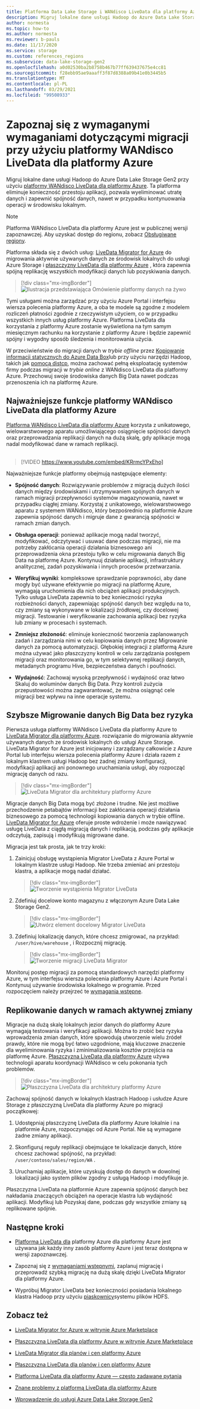 ```yaml
---
title: Platforma Data Lake Storage i WANdisco LiveData dla platformy Azure (wersja zapoznawcza)
description: Migruj lokalne dane usługi Hadoop do Azure Data Lake Storage Gen2 przy użyciu platformy WANdisco LiveData dla platformy Azure.
author: normesta
ms.topic: how-to
ms.author: normesta
ms.reviewer: b-pauls
ms.date: 11/17/2020
ms.service: storage
ms.custom: references_regions
ms.subservice: data-lake-storage-gen2
ms.openlocfilehash: a0d02530ba2b8758b467b77ff639437675e4cc81
ms.sourcegitcommit: f28ebb95ae9aaaff3f87d8388a09b41e0b3445b5
ms.translationtype: MT
ms.contentlocale: pl-PL
ms.lasthandoff: 03/29/2021
ms.locfileid: "99508933"
---
```

# <a name="meet-demanding-migration-requirements-with-wandisco-livedata-platform-for-azure-preview"></a>Zapoznaj się z wymaganymi wymaganiami dotyczącymi migracji przy użyciu platformy WANdisco LiveData dla platformy Azure

Migruj lokalne dane usługi Hadoop do Azure Data Lake Storage Gen2 przy użyciu [platformy WANdisco LiveData dla platformy Azure](https://docs.wandisco.com/live-data-platform/docs/landing/). Ta platforma eliminuje konieczność przestoju aplikacji, pozwala wyeliminować utratę danych i zapewnić spójność danych, nawet w przypadku kontynuowania operacji w środowisku lokalnym.  

> [!NOTE]
> Platforma WANdisco LiveData dla platformy Azure jest w publicznej wersji zapoznawczej. Aby uzyskać dostęp do regionu, zobacz [Obsługiwane regiony](https://docs.wandisco.com/live-data-platform/docs/prereq#supported-regions).

Platforma składa się z dwóch usług: [LiveData Migrator for Azure](https://www.wandisco.com/products/livedata-migrator-for-azure) do migrowania aktywnie używanych danych ze środowisk lokalnych do usługi Azure Storage i [płaszczyzny LiveData dla platformy Azure](https://www.wandisco.com/products/livedata-plane-for-azure) , która zapewnia spójną replikację wszystkich modyfikacji danych lub pozyskiwania danych. 

> [!div class="mx-imgBorder"]
> ![Ilustracja przedstawiająca Omówienie platformy danych na żywo](./media/migrate-gen2-wandisco-live-data-platform/live-data-platform-overview.png)

Tymi usługami można zarządzać przy użyciu Azure Portal i interfejsu wiersza polecenia platformy Azure, a oba te modele są zgodne z modelem rozliczeń płatności zgodnie z rzeczywistym użyciem, co w przypadku wszystkich innych usług platformy Azure. Platforma LiveData dla korzystania z platformy Azure zostanie wyświetlona na tym samym miesięcznym rachunku na korzystanie z platformy Azure i będzie zapewnić spójny i wygodny sposób śledzenia i monitorowania użycia.

W przeciwieństwie do migracji danych w _trybie offline_ przez [Kopiowanie informacji statycznych do Azure Data Box](./data-lake-storage-migrate-on-premises-hdfs-cluster.md)lub przy użyciu narzędzi Hadoop, takich jak [pomocą distcp](https://hadoop.apache.org/docs/current/hadoop-distcp/DistCp.html), można zachować pełną eksploatację systemów firmy podczas migracji w _trybie online_ z WANdisco LiveData dla platformy Azure. Przechowuj swoje środowiska danych Big Data nawet podczas przenoszenia ich na platformę Azure.

## <a name="key-features-of-wandisco-livedata-platform-for-azure"></a>Najważniejsze funkcje platformy WANdisco LiveData dla platformy Azure

[Platforma WANdisco LiveData dla platformy Azure](https://docs.wandisco.com/live-data-platform/docs/landing/) korzysta z unikatowego, wielowarstwowego aparatu umożliwiającego osiągnięcie spójności danych oraz przeprowadzania replikacji danych na dużą skalę, gdy aplikacje mogą nadal modyfikować dane w ramach replikacji. <br><br>

>[!VIDEO https://www.youtube.com/embed/KRrmcYPxEho] 

Najważniejsze funkcje platformy obejmują następujące elementy:

- **Spójność danych**: Rozwiązywanie problemów z migracją dużych ilości danych między środowiskami i utrzymywaniem spójnych danych w ramach migracji przepływności systemów magazynowania, nawet w przypadku ciągłej zmiany. Korzystaj z unikatowego, wielowarstwowego aparatu z systemem WANdisco, który bezpośrednio na platformie Azure zapewnia spójność danych i migruje dane z gwarancją spójności w ramach zmian danych.

- **Obsługa operacji**: ponieważ aplikacje mogą nadal tworzyć, modyfikować, odczytywać i usuwać dane podczas migracji, nie ma potrzeby zakłócania operacji działania biznesowego ani przeprowadzenia okna przestoju tylko w celu migrowania danych Big Data na platformę Azure. Kontynuuj działanie aplikacji, infrastruktury analitycznej, zadań pozyskiwania i innych procesów przetwarzania.

- **Weryfikuj wyniki**: kompleksowe sprawdzanie poprawności, aby dane mogły być używane efektywnie po migracji na platformę Azure, wymagają uruchomienia dla nich obciążeń aplikacji produkcyjnych. Tylko usługa LiveData zapewnia to bez konieczności ryzyka rozbieżności danych, zapewniając spójność danych bez względu na to, czy zmiany są wykonywane w lokalizacji źródłowej, czy docelowej migracji. Testowanie i weryfikowanie zachowania aplikacji bez ryzyka lub zmiany w procesach i systemach.

- **Zmniejsz złożoność**: eliminuje konieczność tworzenia zaplanowanych zadań i zarządzania nimi w celu kopiowania danych przez Migrowanie danych za pomocą automatyzacji. Głębokiej integracji z platformą Azure można używać jako płaszczyzny kontroli w celu zarządzania postępem migracji oraz monitorowania go, w tym selektywnej replikacji danych, metadanych programu Hive, bezpieczeństwa danych i poufności.

- **Wydajność**: Zachowaj wysoką przepływność i wydajność oraz łatwo Skaluj do woluminów danych Big Data. Przy kontroli zużycia przepustowości można zagwarantować, że można osiągnąć cele migracji bez wpływu na inne operacje systemu.

## <a name="migrate-big-data-faster-without-risk"></a>Szybsze Migrowanie danych Big Data bez ryzyka

Pierwsza usługa platformy WANdisco LiveData dla platformy Azure to [LiveData Migrator dla platformy Azure](https://www.wandisco.com/products/livedata-migrator-for-azure). rozwiązanie do migrowania aktywnie używanych danych ze środowisk lokalnych do usługi Azure Storage. LiveData Migrator for Azure jest inicjowany i zarządzany całkowicie z Azure Portal lub interfejsu wiersza polecenia platformy Azure i działa razem z lokalnym klastrem usługi Hadoop bez żadnej zmiany konfiguracji, modyfikacji aplikacji ani ponownego uruchamiania usługi, aby rozpocząć migrację danych od razu.

> [!div class="mx-imgBorder"]
> ![LiveData Migrator dla architektury platformy Azure](./media/migrate-gen2-wandisco-live-data-platform/live-data-migrator-architecture.png)

Migracje danych Big Data mogą być złożone i trudne. Nie jest możliwe przechodzenie petabajtów informacji bez zakłócania operacji działania biznesowego za pomocą technologii kopiowania danych w trybie offline. [LiveData Migrator for Azure](https://www.wandisco.com/products/livedata-migrator-for-azure) oferuje proste wdrożenie i może nawiązywać usługę LiveData z ciągłą migracją danych i replikacją, podczas gdy aplikacje odczytują, zapisują i modyfikują migrowane dane.

Migracja jest tak prosta, jak te trzy kroki:

1. Zainicjuj obsługę wystąpienia Migrator LiveData z Azure Portal w lokalnym klastrze usługi Hadoop. Nie trzeba zmieniać ani przestoju klastra, a aplikacje mogą nadal działać.

   > [!div class="mx-imgBorder"]
   >![Tworzenie wystąpienia Migrator LiveData](./media/migrate-gen2-wandisco-live-data-platform/create-live-data-migrator.png)

2. Zdefiniuj docelowe konto magazynu z włączonym Azure Data Lake Storage Gen2.

   > [!div class="mx-imgBorder"]
   >![Utwórz element docelowy Migrator LiveData](./media/migrate-gen2-wandisco-live-data-platform/create-target.png)

3. Zdefiniuj lokalizację danych, które chcesz zmigrować, na przykład: `/user/hive/warehouse` , i Rozpocznij migrację.

   > [!div class="mx-imgBorder"]
   > ![Tworzenie migracji LiveData Migrator](./media/migrate-gen2-wandisco-live-data-platform/create-migration.png)

Monitoruj postęp migracji za pomocą standardowych narzędzi platformy Azure, w tym interfejsu wiersza polecenia platformy Azure i Azure Portal i Kontynuuj używanie środowiska lokalnego w programie. Przed rozpoczęciem należy przejrzeć te [wymagania wstępne](https://docs.wandisco.com/live-data-platform/docs/prereq/).

## <a name="replicate-data-under-active-change"></a>Replikowanie danych w ramach aktywnej zmiany

Migracje na dużą skalę lokalnych jezior danych do platformy Azure wymagają testowania i weryfikacji aplikacji. Można to zrobić bez ryzyka wprowadzenia zmian danych, które spowodują utworzenie wielu źródeł prawdy, które nie mogą być łatwo uzgodnione, mają kluczowe znaczenie dla wyeliminowania ryzyka i zminimalizowania kosztów przejścia na platformę Azure. [Płaszczyzna LiveData dla platformy Azure](https://www.wandisco.com/products/livedata-plane-for-azure) używa technologii aparatu koordynacji WANdisco w celu pokonania tych problemów.

> [!div class="mx-imgBorder"]
> ![Płaszczyzna LiveData dla architektury platformy Azure](./media/migrate-gen2-wandisco-live-data-platform/live-data-plane-architecture.png)

Zachowaj spójność danych w lokalnych klastrach Hadoop i usłudze Azure Storage z płaszczyzną LiveData dla platformy Azure po migracji początkowej:

1. Udostępniaj płaszczyznę LiveData dla platformy Azure lokalnie i na platformie Azure, rozpoczynając od Azure Portal. Nie są wymagane żadne zmiany aplikacji.

2. Skonfiguruj reguły replikacji obejmujące te lokalizacje danych, które chcesz zachować spójność, na przykład: `/user/contoso/sales/region/WA` .

3. Uruchamiaj aplikacje, które uzyskują dostęp do danych w dowolnej lokalizacji jako system plików zgodny z usługą Hadoop i modyfikuje je.

Płaszczyzna LiveData na platformie Azure zapewnia spójność danych bez nakładania znaczących obciążeń na operacje klastra lub wydajność aplikacji. Modyfikuj lub Pozyskaj dane, podczas gdy wszystkie zmiany są replikowane spójnie.

## <a name="next-steps"></a>Następne kroki

- [Platforma LiveData dla](https://docs.wandisco.com/live-data-platform/docs/landing/) platformy Azure dla platformy Azure jest używana jak każdy inny zasób platformy Azure i jest teraz dostępna w wersji zapoznawczej. 

- Zapoznaj się z [wymaganiami wstępnymi](https://docs.wandisco.com/live-data-platform/docs/prereq/), zaplanuj migrację i przeprowadź szybką migrację na dużą skalę dzięki LiveData Migrator dla platformy Azure.

- Wypróbuj Migrator LiveData bez konieczności posiadania lokalnego klastra Hadoop przy użyciu [piaskownicy](https://docs.wandisco.com/live-data-platform/docs/create-sandbox-intro/)systemu plików HDFS.

## <a name="see-also"></a>Zobacz też

- [LiveData Migrator for Azure w witrynie Azure Marketplace](https://azuremarketplace.microsoft.com/marketplace/apps/wandisco.ldm?tab=Overview)

- [Płaszczyzna LiveData dla platformy Azure w witrynie Azure Marketplace](https://azuremarketplace.microsoft.com/marketplace/apps/wandisco.ldp?tab=Overview)

- [LiveData Migrator dla planów i cen platformy Azure](https://azuremarketplace.microsoft.com/marketplace/apps/wandisco.ldm?tab=PlansAndPrice)

- [Płaszczyzna LiveData dla planów i cen platformy Azure](https://azuremarketplace.microsoft.com/marketplace/apps/wandisco.ldp?tab=PlansAndPrice) 

- [Platforma LiveData dla platformy Azure — często zadawane pytania](https://docs.wandisco.com/live-data-platform/docs/faq/)

- [Znane problemy z platformą LiveData dla platformy Azure](https://docs.wandisco.com/live-data-platform/docs/known-issues/)

- [Wprowadzenie do usługi Azure Data Lake Storage Gen2](data-lake-storage-introduction.md)